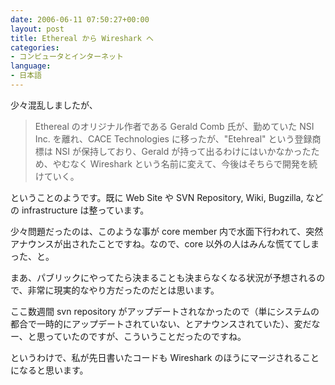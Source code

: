 ```yaml
---
date: 2006-06-11 07:50:27+00:00
layout: post
title: Ethereal から Wireshark へ
categories:
- コンピュータとインターネット
language:
- 日本語
---
```


少々混乱しましたが、


<blockquote>Ethereal のオリジナル作者である Gerald Comb 氏が、勤めていた NSI Inc. を離れ、CACE Technologies に移ったが、"Etehreal" という登録商標は NSI が保持しており、Gerald が持って出るわけにはいかなかったため、やむなく Wireshark という名前に変えて、今後はそちらで開発を続けていく。</blockquote>


ということのようです。既に Web Site や SVN Repository, Wiki, Bugzilla, などの infrastructure は整っています。

少々問題だったのは、このような事が core member 内で水面下行われて、突然アナウンスが出されたことですね。なので、core 以外の人はみんな慌ててしまった、と。

まあ、パブリックにやってたら決まることも決まらなくなる状況が予想されるので、非常に現実的なやり方だったのだとは思います。

ここ数週間 svn repository がアップデートされなかったので（単にシステムの都合で一時的にアップデートされていない、とアナウンスされていた）、変だなー、と思っていたのですが、こういうことだったのですね。

というわけで、私が先日書いたコードも Wireshark のほうにマージされることになると思います。
